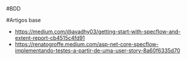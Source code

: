 #BDD

#Artigos base
 - https://medium.com/@avadhy03/getting-start-with-specflow-and-extent-report-cb4515c4fd91
 - https://renatogroffe.medium.com/asp-net-core-specflow-implementando-testes-a-partir-de-uma-user-story-8a60f6335d70